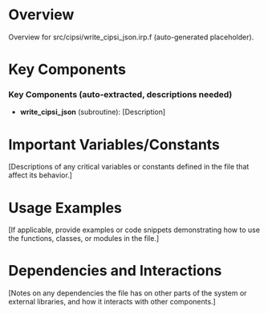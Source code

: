 # Overview

Overview for src/cipsi/write_cipsi_json.irp.f (auto-generated placeholder).

# Key Components

### Key Components (auto-extracted, descriptions needed)
- **write_cipsi_json** (subroutine): [Description]

# Important Variables/Constants

[Descriptions of any critical variables or constants defined in the file that affect its behavior.]

# Usage Examples

[If applicable, provide examples or code snippets demonstrating how to use the functions, classes, or modules in the file.]

# Dependencies and Interactions

[Notes on any dependencies the file has on other parts of the system or external libraries, and how it interacts with other components.]
